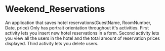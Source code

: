 # Weekend_Reservations
An application that saves hotel reservations(GuestName, RoomNumber, Date, price)
Only has portrait orientation throughout it's activities.
First activity lets you insert new hotel reservations in a form.
Second activity lets you view all the users in the hotel and the total amount of reservation prices displayed.
Third activity lets you delete users.
